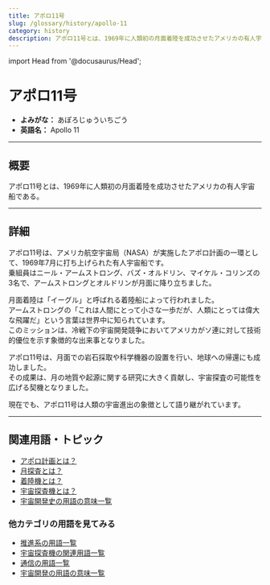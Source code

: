 ```yaml
---
title: アポロ11号
slug: /glossary/history/apollo-11
category: history
description: アポロ11号とは、1969年に人類初の月面着陸を成功させたアメリカの有人宇宙船である。
---
```


import Head from '@docusaurus/Head';

<Head>
  <script type="application/ld+json">
    {`{
      "@context": "https://schema.org",
      "@type": "DefinedTerm",
      "name": "アポロ11号",
      "inDefinedTermSet": "https://www.space-portal.org",
      "termCode": "glossary/history/apollo-11",
      "description": "アポロ11号とは、1969年に人類初の月面着陸を成功させたアメリカの有人宇宙船である。",
      "url": "https://www.space-portal.org/docs/glossary/history/apollo-11"
    }`}
  </script>
</Head>

# アポロ11号

- **よみがな：** あぽろじゅういちごう  
- **英語名：** Apollo 11  

---

## 概要

アポロ11号とは、1969年に人類初の月面着陸を成功させたアメリカの有人宇宙船である。

---

## 詳細

アポロ11号は、アメリカ航空宇宙局（NASA）が実施したアポロ計画の一環として、1969年7月に打ち上げられた有人宇宙船です。  
乗組員はニール・アームストロング、バズ・オルドリン、マイケル・コリンズの3名で、アームストロングとオルドリンが月面に降り立ちました。  

月面着陸は「イーグル」と呼ばれる着陸船によって行われました。  
アームストロングの「これは人間にとって小さな一歩だが、人類にとっては偉大な飛躍だ」という言葉は世界中に知られています。  
このミッションは、冷戦下の宇宙開発競争においてアメリカがソ連に対して技術的優位を示す象徴的な出来事となりました。  

アポロ11号は、月面での岩石採取や科学機器の設置を行い、地球への帰還にも成功しました。  
その成果は、月の地質や起源に関する研究に大きく貢献し、宇宙探査の可能性を広げる契機となりました。  

現在でも、アポロ11号は人類の宇宙進出の象徴として語り継がれています。

---

## 関連用語・トピック

- [アポロ計画とは？](/docs/glossary/history/apollo-program)
- [月探査とは？](/docs/explorer/type/moon-probe)
- [着陸機とは？](/docs/explorer/technology/lander)
- [宇宙探査機とは？](/docs/explorer/space-probe)
- [宇宙開発史の用語の意味一覧](/docs/category/history)

### 他カテゴリの用語を見てみる
- [推進系の用語一覧](/docs/category/propulsion)
- [宇宙探査機の関連用語一覧](/docs/category/explorer)
- [通信の用語一覧](/docs/category/communication)
- [宇宙開発の用語の意味一覧](/docs/category/glossary)
